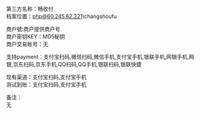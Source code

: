 ﻿第三方名称：畅收付  
档案位置：php@60.245.62.221\changshoufu  
  
商戶號:商户提供商户号  
商户密钥KEY：MD5秘钥  
商户交易帐号：无  
  
支持payment：支付宝扫码,微信扫码,微信手机,支付宝手机,银联手机,网银手机,网银,京东扫码,京东手机,QQ扫码,QQ手机,银联扫码,银联快捷  
  
现有渠道：支付宝扫码,支付宝手机  
测试到账：支付宝扫码,支付宝手机  
  
备注：  
无  